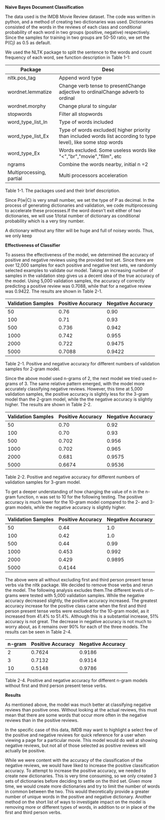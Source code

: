 

**Naive Bayes Document Classification**

 The data used is the IMDB Movie Review dataset. The code was written in python, and a method of creating two dictionaries was used. Dictionaries consisted of the words in the reviews of each class and conditional probability of each word in two groups (positive, negative) respectively. Since the samples for training in two groups are 50-50 ratio, we set the P(Cj) as 0.5 as default.

 We used the NLTK package to split the sentence to the words and count frequency of each word, see function description in Table 1-1:

| **Package** | **Desc** |
| --- | --- |
| nltk.pos\_tag | Append word type |
| wordnet.lemmatize | Change verb tense to presentChange adjective to ordinalChange adverb to ordinal |
| wordnet.morphy | Change plural to singular |
| stopwords | Filter all stopwords |
| word\_type\_list\_In | Type of words included |
| word\_type\_list\_Ex | Type of words excluded( higher priority than included words list according to type level), like some stop words |
| word\_type\_Ex | Words excluded. Some useless words like &quot;&lt;&quot;,&quot;br&quot;,&quot;movie&quot;,&quot;film&quot;, etc |
| ngrams | Combine the words nearby, initial n =2 |
| Multiprocessing, partial | Multi processors acceleration |

Table 1-1. The packages used and their brief description.

 Since P(w|C) is very small number, we set the type of P as decimal. In the process of generating dictionaries and validation, we code multiprocessing to accelerate these processes.If the word doesn&#39;t exit either of two dictionaries, we will use 1/total number of dictionary as conditional probability which is a very tiny number.

 A dictionary without any filter will be huge and full of noisey words. Thus, we only keep

**Effectiveness of Classifier**

 To assess the effectiveness of the model, we determined the accuracy of positive and negative reviews using the provided test set. Since there are over 12,000 samples for each positive and negative test sets, we randomly selected examples to validate our model. Taking an increasing number of samples in the validation step gives us a decent idea of the true accuracy of the model. Using 5,000 validation samples, the accuracy of correctly predicting a positive review was 0.7088, while that for a negative review was 0.9422. The results are shown in Table 2-1.


|**Validation Samples** | **Positive Accuracy** | **Negative Accuracy** |
| --- | --- | --- |
| 50 | 0.76 | 0.90 |
| 100 | 0.71 | 0.93 |
| 500 | 0.736 | 0.942 |
| 1000 | 0.742 | 0.955 |
| 2000 | 0.722 | 0.9475 |
| 5000 | 0.7088 | 0.9422 |

Table 2-1. Positive and negative accuracy for different numbers of validation samples for 2-gram model.

 Since the above model used n-grams of 2, the next model we tried used n-grams of 3. The same relative pattern emerged, with the model more accurately classifying negative reviews. However, this time at 5,000 validation samples, the positive accuracy is slightly less for the 3-gram model than the 2-gram model, while the the negative accuracy is slightly higher. The results are shown in Table 2-2.

| **Validation Samples** | **Positive Accuracy** | **Negative Accuracy** |
| --- | --- | --- |
| 50 | 0.70 | 0.92 |
| 100 | 0.70 | 0.93 |
| 500 | 0.702 | 0.956 |
| 1000 | 0.702 | 0.965 |
| 2000 | 0.681 | 0.9575 |
| 5000 | 0.6674 | 0.9536 |

Table 2-2. Positive and negative accuracy for different numbers of validation samples for 3-gram model.

 To get a deeper understanding of how changing the value of n in the n-gram function, n was set to 10 for the following testing. The positive accuracy is much lower for the 10-gram model compared to the 2- and 3-gram models, while the negative accuracy is slightly higher.

| **Validation Samples** | **Positive Accuracy** | **Negative Accuracy** |
| --- | --- | --- |
| 50 | 0.44 | 1.0 |
| 100 | 0.42 | 1.0 |
| 500 | 0.44 | 0.99 |
| 1000 | 0.453 | 0.992 |
| 2000 | 0.429 | 0.9895 |
| 5000 | 0.4144 |



 The above were all without excluding first and third person present tense verbs via the nltk package. We decided to remove those verbs and rerun the model. The following analysis excludes them.The different levels of n-grams were tested with 5,000 validation samples. While the negative accuracy decreased slightly, the positive accuracy increased. The greatest accuracy increase for the positive class came when the first and third person present tense verbs were excluded for the 10-gram model, as it increased from 41.4% to 51.4%. Although this is a substantial increase, 51% accuracy is not great. The decrease in negative accuracy is not much to worry about, as it remains over 90% for each of the three models. The results can be seen in Table 2-4.

| **n-gram** | **Positive Accuracy** | **Negative Accuracy** |
| --- | --- | --- |
| 2 | 0.7624 | 0.9186 |
| 3 | 0.7132 | 0.9314 |
| 10 | 0.5148 | 0.9786 |

Table 2-4. Positive and negative accuracy for different n-gram models without first and third person present tense verbs.

**Results**

 As mentioned above, the model was much better at classifying negative reviews than positive ones. Without looking at the actual reviews, this must mean that there are some words that occur more often in the negative reviews than in the positive reviews.

 In the specific case of this data, IMDB may want to highlight a select few of the positive and negative reviews for quick reference for a user when viewing a page for a particular movie. This model would do well at showing negative reviews, but not all of those selected as positive reviews will actually be positive.

 While we were content with the accuracy of the classification of the negative reviews, we would have liked to increase the positive classification accuracy. To attempt to increase the positive accuracy, we needed to create new dictionaries. This is very time consuming, so we only created 3 sets of dictionaries before deciding to settle on the third set. Given more time, we would create more dictionaries and try to limit the number of words in common between the two. This would theoretically provide a greater number of unique words in the positive and negative dictionary. Another method on the short list of ways to investigate impact on the model is removing more or different types of words, in addition to or in place of the first and third person verbs.

